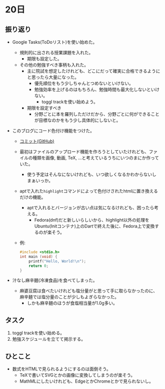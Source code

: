 # 20日
## 振り返り
* Google Tasks(ToDoリスト)を使い始めた。
  * 規則的に出される授業課題を入れた。
    * 期限も設定した。
  * その他の勉強すべき事柄も入れた。
    * 主に院試を想定したけれども、どこにだって確実に合格できるようにと思ったら大量になった。
      * 優先順位をもう少しちゃんとつめないといけない。
      * 勉強効率を上げるのはもちろん、勉強時間も最大化しないといけない。
        * toggl trackを使い始めよう。
    * 期限を設定すべき
      * 分野ごとに本を羅列しただけだから、分野ごとに何ができることが目標なのかをもう少し具体的にしないと。
* このブログにコード色付け機能をつけた。
  * [コミット(GitHub)](https://github.com/yuheidotxyz/my-blog/commit/4dd18461b2e1e42d475e40d4816db173889312ae)
  * 最初はファイルのアップロード機能を作ろうとしていたけれども、ファイルの種類を画像, 動画, TeX, …と考えているうちにいつのまにか作っていた。
    * 使う予定はそんなにないけれども、いつ欲しくなるかわからないしまぁいっか。
  * aptで入れた`highlight`コマンドによって色付けされたhtmlに置き換えるだけの機能。
    * aptで入れるとバージョンが古い点は気になるけれども、困ったら考える。
      * Fedora(dnf)だと新しいらしいから、highlight以外の処理をUbuntu(Initコンテナ)上のDartで終えた後に、Fedora上で変換するのが楽そう。
  * 例:

    ```c
    #include <stdio.h>
    int main (void) {
        printf("Hello, World!\n");
        return 0;
    }
    ```

* 汁なし麻辛麺(冷凍食品)を食べてしまった。
  * 麻婆豆腐は食べたいけれども塩分量がと思って手に取らなかったのに、麻辛麺では塩分量のことが少しもよぎらなかった。
    * しかも麻辛麺のほうが食塩相当量が1.0g多い。
## タスク
1. toggl trackを使い始める。
1. 勉強スケジュールを立てて掲示する。
## ひとこと
* 数式をHTMLで見られるようにするのは面倒そう。
  * TeXで書いてSVGとかの画像に変換してしまうのが楽そう。
  * MathMLにしたいけれども、EdgeとかChromeとかで見られないし。